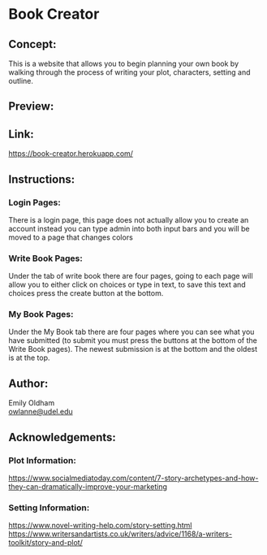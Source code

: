 # Book Creator

## Concept: 
This is a website that allows you to begin planning your own book by walking through the process of writing your plot, characters, setting and outline. 

## Preview: 

## Link: 
https://book-creator.herokuapp.com/ 

## Instructions:
### Login Pages: 
There is a login page, this page does not actually allow you to create an account instead you can type admin into both input bars and you will be moved to a page that changes colors 
### Write Book Pages: 
Under the tab of write book there are four pages, going to each page will allow you to either click on choices or type in text, to save this text and choices press the create button
at the bottom. 
### My Book Pages: 
Under the My Book tab there are four pages where you can see what you have submitted (to submit you must press the buttons at the bottom of the Write Book pages). The newest submission
is at the bottom and the oldest is at the top. 

## Author: 
Emily Oldham <br>
owlanne@udel.edu


## Acknowledgements: 
### Plot Information: 
https://www.socialmediatoday.com/content/7-story-archetypes-and-how-they-can-dramatically-improve-your-marketing 
### Setting Information: 
https://www.novel-writing-help.com/story-setting.html 
https://www.writersandartists.co.uk/writers/advice/1168/a-writers-toolkit/story-and-plot/
